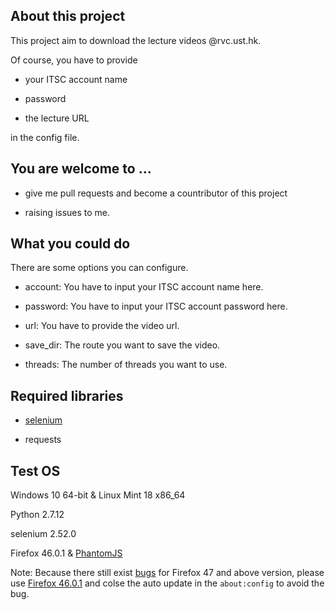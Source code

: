 ## About this project

This project aim to download the lecture videos @rvc.ust.hk.

Of course, you have to provide 

- your ITSC account name

- password 

- the lecture URL

in the config file.

## You are welcome to ...

- give me pull requests and become a countributor of this project

- raising issues to me.

## What you could do

There are some options you can configure.

- account: You have to input your ITSC account name here.

- password: You have to input your ITSC account password here.

- url: You have to provide the video url.

- save_dir: The route you want to save the video.

- threads: The number of threads you want to use.

## Required libraries

- [selenium](https://github.com/SeleniumHQ/selenium)

- requests

## Test OS

Windows 10 64-bit & Linux Mint 18 x86_64

Python 2.7.12

selenium 2.52.0

Firefox 46.0.1 & [PhantomJS](http://phantomjs.org/)

Note: Because there still exist [bugs](https://github.com/SeleniumHQ/selenium/issues/2645) for Firefox 47 and above version, please use [Firefox 46.0.1](https://ftp.mozilla.org/pub/firefox/releases/46.0.1/) and colse the auto update in the `about:config` to avoid the bug.


